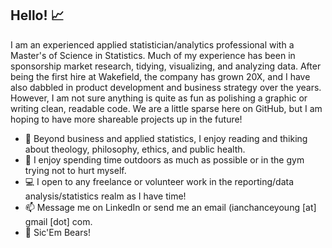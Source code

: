 ## Hello! 📈

I am an experienced applied statistician/analytics professional with a Master's of Science in Statistics. Much of my experience has been in sponsorship market research, tidying, visualizing, and analyzing data. 
After being the first hire at Wakefield, the company has grown 20X, and I have also dabbled in product development and business strategy over the years. However, I am not sure anything is quite as fun as polishing a graphic or writing clean, readable code. We are a little sparse here on GitHub, but I am hoping to have more shareable projects up in the future!

- 🔭 Beyond business and applied statistics, I enjoy reading and thiking about theology, philosophy, ethics, and public health.
- 🌲 I enjoy spending time outdoors as much as possible or in the gym trying not to hurt myself.
- 💻 I open to any freelance or volunteer work in the reporting/data analysis/statistics realm as I have time!
- 📫 Message me on LinkedIn or send me an email (ianchanceyoung [at] gmail [dot] com.
- 🐻 Sic'Em Bears!
